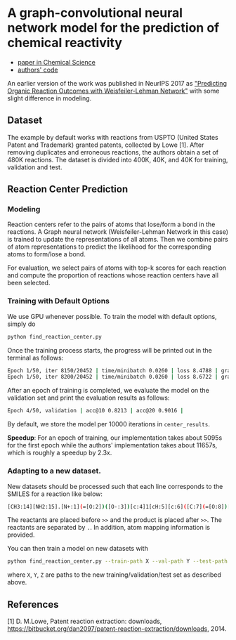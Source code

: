 # A graph-convolutional neural network model for the prediction of chemical reactivity

- [paper in Chemical Science](https://pubs.rsc.org/en/content/articlelanding/2019/sc/c8sc04228d#!divAbstract)
- [authors' code](https://github.com/connorcoley/rexgen_direct)

An earlier version of the work was published in NeurIPS 2017 as 
["Predicting Organic Reaction Outcomes with Weisfeiler-Lehman Network"](https://arxiv.org/abs/1709.04555) with some 
slight difference in modeling.

## Dataset

The example by default works with reactions from USPTO (United States Patent and Trademark) granted patents, 
collected by Lowe [1]. After removing duplicates and erroneous reactions, the authors obtain a set of 480K reactions. 
The dataset is divided into 400K, 40K, and 40K for training, validation and test.

## Reaction Center Prediction

### Modeling

Reaction centers refer to the pairs of atoms that lose/form a bond in the reactions. A Graph neural network 
(Weisfeiler-Lehman Network in this case) is trained to update the representations of all atoms. Then we combine 
pairs of atom representations to predict the likelihood for the corresponding atoms to form/lose a bond.

For evaluation, we select pairs of atoms with top-k scores for each reaction and compute the proportion of reactions 
whose reaction centers have all been selected.

### Training with Default Options

We use GPU whenever possible. To train the model with default options, simply do 

```bash
python find_reaction_center.py
```

Once the training process starts, the progress will be printed out in the terminal as follows:

```bash
Epoch 1/50, iter 8150/20452 | time/minibatch 0.0260 | loss 8.4788 | grad norm 12.9927
Epoch 1/50, iter 8200/20452 | time/minibatch 0.0260 | loss 8.6722 | grad norm 14.0833
```

After an epoch of training is completed, we evaluate the model on the validation set and 
print the evaluation results as follows:

```bash
Epoch 4/50, validation | acc@10 0.8213 | acc@20 0.9016 |
```

By default, we store the model per 10000 iterations in `center_results`.

**Speedup**: For an epoch of training, our implementation takes about 5095s for the first epoch  while the authors' 
implementation takes about 11657s, which is roughly a speedup by 2.3x.

### Adapting to a new dataset.

New datasets should be processed such that each line corresponds to the SMILES for a reaction like below:

```bash
[CH3:14][NH2:15].[N+:1](=[O:2])([O-:3])[c:4]1[cH:5][c:6]([C:7](=[O:8])[OH:9])[cH:10][cH:11][c:12]1[Cl:13].[OH2:16]>>[N+:1](=[O:2])([O-:3])[c:4]1[cH:5][c:6]([C:7](=[O:8])[OH:9])[cH:10][cH:11][c:12]1[NH:15][CH3:14]
```

The reactants are placed before `>>` and the product is placed after `>>`. The reactants are separated by `.`. 
In addition, atom mapping information is provided.

You can then train a model on new datasets with 

```bash
python find_reaction_center.py --train-path X --val-path Y --test-path Z
```

where `X`, `Y`, `Z` are paths to the new training/validation/test set as described above.

## References

[1] D. M.Lowe, Patent reaction extraction: downloads, 
https://bitbucket.org/dan2097/patent-reaction-extraction/downloads, 2014.
